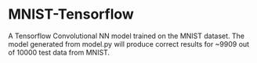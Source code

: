 # MNIST-Tensorflow
A Tensorflow Convolutional NN model trained on the MNIST dataset.
The model generated from model.py will produce correct results for ~9909 out of 10000 test data from MNIST.
